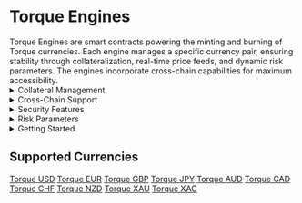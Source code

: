 # Torque Engines

<div class="intro-description">
Torque Engines are smart contracts powering the minting and burning of Torque currencies. Each engine manages a specific currency pair, ensuring stability through collateralization, real-time price feeds, and dynamic risk parameters. The engines incorporate cross-chain capabilities for maximum accessibility.
</div>

<div class="faq-container">

<details>
<summary>Collateral Management</summary>
<div>
Deposit and redeem collateral with real-time price feeds, health factor monitoring, and liquidation protection.
</div>
</details>

<details>
<summary>Cross-Chain Support</summary>
<div>
LayerZero integration for cross-chain minting and burning with gas-efficient operations and secure message passing.
</div>
</details>

<details>
<summary>Security Features</summary>
<div>
Reentrancy protection, oracle validation, health checks, liquidation incentives, and emergency pause capability.
</div>
</details>

<details>
<summary>Risk Parameters</summary>
<div>
98% liquidation threshold, 20% liquidation bonus, minimum health factor requirements, and precision handling.
</div>
</details>

<details>
<summary>Getting Started</summary>
<div class="faq-reward">
To begin using Torque's currency engines, first select your desired Torque currency from the supported options. Then, deposit collateral to mint your chosen Torque tokens. Throughout the process, make sure to monitor your health factor to maintain a safe position. When you're ready to exit, you can redeem your collateral at any time. Remember to check cross-chain gas fees and verify oracle prices before executing transactions.
</div>
</details>

</div>

## Supported Currencies

<div class="currency-grid">
  <a href="https://www.torque.fi/mint?expanded=torque+usd" class="currency-item">Torque USD</a>
  <a href="https://www.torque.fi/mint?expanded=torque+eur" class="currency-item">Torque EUR</a>
  <a href="https://www.torque.fi/mint?expanded=torque+gbp" class="currency-item">Torque GBP</a>
  <a href="https://www.torque.fi/mint?expanded=torque+jpy" class="currency-item">Torque JPY</a>
  <a href="https://www.torque.fi/mint?expanded=torque+aud" class="currency-item">Torque AUD</a>
  <a href="https://www.torque.fi/mint?expanded=torque+cad" class="currency-item">Torque CAD</a>
  <a href="https://www.torque.fi/mint?expanded=torque+chf" class="currency-item">Torque CHF</a>
  <a href="https://www.torque.fi/mint?expanded=torque+nzd" class="currency-item">Torque NZD</a>
  <a href="https://www.torque.fi/mint?expanded=torque+xau" class="currency-item">Torque XAU</a>
  <a href="https://www.torque.fi/mint?expanded=torque+xag" class="currency-item">Torque XAG</a>
</div> 